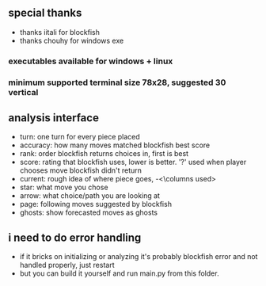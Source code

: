 ## special thanks
* thanks iitali for blockfish
* thanks chouhy for windows exe

### executables available for windows + linux
### minimum supported terminal size 78x28, suggested 30 vertical

## analysis interface
* turn: one turn for every piece placed
* accuracy: how many moves matched blockfish best score
* rank: order blockfish returns choices in, first is best
* score: rating that blockfish uses, lower is better. '?' used when player chooses move blockfish didn't return
* current: rough idea of where piece goes, <piece>-<\columns used>
* star: what move you chose
* arrow: what choice/path you are looking at
* page: following moves suggested by blockfish
* ghosts: show forecasted moves as ghosts

## i need to do error handling
* if it bricks on initializing or analyzing it's probably blockfish error and not handled properly, just restart
* but you can build it yourself and run main.py from this folder.

